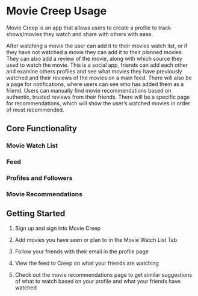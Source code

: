# Movie Creep Usage
Movie Creep is an app that allows users to create a profile to track shows/movies they watch and share with others with ease. 

After watching a movie the user can add it to their movies watch list, or if they have not watched a movie they can add it to their planned movies. They can also add a review of the movie, along with which source they used to watch the movie. This is a social app, friends can add each other and examine others profiles and see what movies they have previously watched and their reviews of the movies on a main feed. There will also be a page for notifications, where users can see who has added them as a friend. Users can manually find movie recommendations based on authentic, trusted reviews from their friends. There will be a specific page for recommendations, which will show the user’s watched movies in order of most recommended. 

## Core Functionality

### Movie Watch List


### Feed


### Profiles and Followers


### Movie Recommendations


## Getting Started
1. Sign up and sign into Movie Creep

2. Add movies you have seen or plan to in the Movie Watch List Tab

3. Follow your friends with their email in the profile page

4. View the feed to Creep on what your friends are watching

5. Check out the movie recommendations page to get similar suggestions of what to watch based on your profile and what your friends have watched



